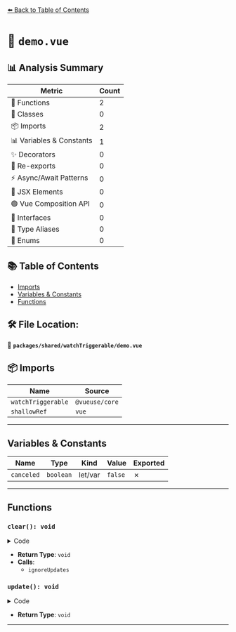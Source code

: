 [⬅️ Back to Table of Contents](../../../index.md)

# 📄 `demo.vue`

## 📊 Analysis Summary

| Metric | Count |
|--------|-------|
| 🔧 Functions | 2 |
| 🧱 Classes | 0 |
| 📦 Imports | 2 |
| 📊 Variables & Constants | 1 |
| ✨ Decorators | 0 |
| 🔄 Re-exports | 0 |
| ⚡ Async/Await Patterns | 0 |
| 💠 JSX Elements | 0 |
| 🟢 Vue Composition API | 0 |
| 📐 Interfaces | 0 |
| 📑 Type Aliases | 0 |
| 🎯 Enums | 0 |

## 📚 Table of Contents

- [Imports](#imports)
- [Variables & Constants](#variables-constants)
- [Functions](#functions)

## 🛠️ File Location:
📂 **`packages/shared/watchTriggerable/demo.vue`**

## 📦 Imports

| Name | Source |
|------|--------|
| `watchTriggerable` | `@vueuse/core` |
| `shallowRef` | `vue` |


---

## Variables & Constants

| Name | Type | Kind | Value | Exported |
|------|------|------|-------|----------|
| `canceled` | `boolean` | let/var | `false` | ✗ |


---

## Functions

### `clear(): void`

<details><summary>Code</summary>

```ts
function clear() {
  ignoreUpdates(() => {
    source.value = 0
    log.value = ''
  })
}
```
</details>

- **Return Type**: `void`
- **Calls**:
  - `ignoreUpdates`
### `update(): void`

<details><summary>Code</summary>

```ts
function update() {
  source.value++
}
```
</details>

- **Return Type**: `void`

---